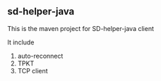 ## sd-helper-java
This is the maven project for SD-helper-java client 

It include 
1. auto-reconnect
2. TPKT 
3. TCP client